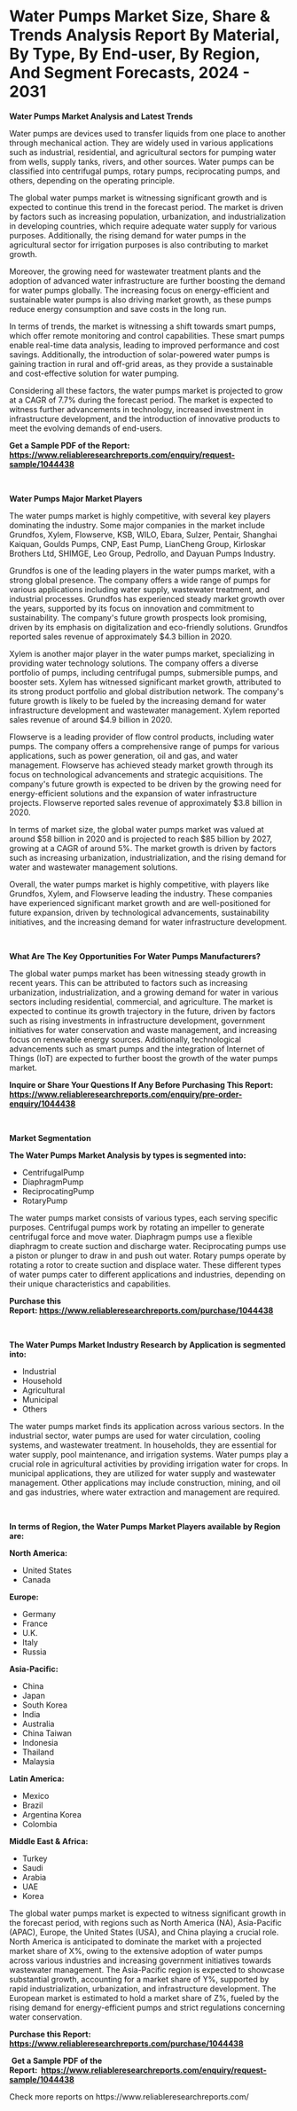 <p><h1>Water Pumps Market Size, Share & Trends Analysis Report By Material, By Type, By End-user, By Region, And Segment Forecasts, 2024 - 2031</h1></p><p><strong>Water Pumps Market Analysis and Latest Trends</strong></p>
<p><p>Water pumps are devices used to transfer liquids from one place to another through mechanical action. They are widely used in various applications such as industrial, residential, and agricultural sectors for pumping water from wells, supply tanks, rivers, and other sources. Water pumps can be classified into centrifugal pumps, rotary pumps, reciprocating pumps, and others, depending on the operating principle.</p><p>The global water pumps market is witnessing significant growth and is expected to continue this trend in the forecast period. The market is driven by factors such as increasing population, urbanization, and industrialization in developing countries, which require adequate water supply for various purposes. Additionally, the rising demand for water pumps in the agricultural sector for irrigation purposes is also contributing to market growth.</p><p>Moreover, the growing need for wastewater treatment plants and the adoption of advanced water infrastructure are further boosting the demand for water pumps globally. The increasing focus on energy-efficient and sustainable water pumps is also driving market growth, as these pumps reduce energy consumption and save costs in the long run.</p><p>In terms of trends, the market is witnessing a shift towards smart pumps, which offer remote monitoring and control capabilities. These smart pumps enable real-time data analysis, leading to improved performance and cost savings. Additionally, the introduction of solar-powered water pumps is gaining traction in rural and off-grid areas, as they provide a sustainable and cost-effective solution for water pumping.</p><p>Considering all these factors, the water pumps market is projected to grow at a CAGR of 7.7% during the forecast period. The market is expected to witness further advancements in technology, increased investment in infrastructure development, and the introduction of innovative products to meet the evolving demands of end-users.</p></p>
<p><strong>Get a Sample PDF of the Report:&nbsp; <a href="https://www.reliableresearchreports.com/enquiry/request-sample/1044438">https://www.reliableresearchreports.com/enquiry/request-sample/1044438</a></strong></p>
<p>&nbsp;</p>
<p><strong>Water Pumps Major Market Players</strong></p>
<p><p>The water pumps market is highly competitive, with several key players dominating the industry. Some major companies in the market include Grundfos, Xylem, Flowserve, KSB, WILO, Ebara, Sulzer, Pentair, Shanghai Kaiquan, Goulds Pumps, CNP, East Pump, LianCheng Group, Kirloskar Brothers Ltd, SHIMGE, Leo Group, Pedrollo, and Dayuan Pumps Industry.</p><p>Grundfos is one of the leading players in the water pumps market, with a strong global presence. The company offers a wide range of pumps for various applications including water supply, wastewater treatment, and industrial processes. Grundfos has experienced steady market growth over the years, supported by its focus on innovation and commitment to sustainability. The company's future growth prospects look promising, driven by its emphasis on digitalization and eco-friendly solutions. Grundfos reported sales revenue of approximately $4.3 billion in 2020.</p><p>Xylem is another major player in the water pumps market, specializing in providing water technology solutions. The company offers a diverse portfolio of pumps, including centrifugal pumps, submersible pumps, and booster sets. Xylem has witnessed significant market growth, attributed to its strong product portfolio and global distribution network. The company's future growth is likely to be fueled by the increasing demand for water infrastructure development and wastewater management. Xylem reported sales revenue of around $4.9 billion in 2020.</p><p>Flowserve is a leading provider of flow control products, including water pumps. The company offers a comprehensive range of pumps for various applications, such as power generation, oil and gas, and water management. Flowserve has achieved steady market growth through its focus on technological advancements and strategic acquisitions. The company's future growth is expected to be driven by the growing need for energy-efficient solutions and the expansion of water infrastructure projects. Flowserve reported sales revenue of approximately $3.8 billion in 2020.</p><p>In terms of market size, the global water pumps market was valued at around $58 billion in 2020 and is projected to reach $85 billion by 2027, growing at a CAGR of around 5%. The market growth is driven by factors such as increasing urbanization, industrialization, and the rising demand for water and wastewater management solutions.</p><p>Overall, the water pumps market is highly competitive, with players like Grundfos, Xylem, and Flowserve leading the industry. These companies have experienced significant market growth and are well-positioned for future expansion, driven by technological advancements, sustainability initiatives, and the increasing demand for water infrastructure development.</p></p>
<p>&nbsp;</p>
<p><strong>What Are The Key Opportunities For Water Pumps Manufacturers?</strong></p>
<p><p>The global water pumps market has been witnessing steady growth in recent years. This can be attributed to factors such as increasing urbanization, industrialization, and a growing demand for water in various sectors including residential, commercial, and agriculture. The market is expected to continue its growth trajectory in the future, driven by factors such as rising investments in infrastructure development, government initiatives for water conservation and waste management, and increasing focus on renewable energy sources. Additionally, technological advancements such as smart pumps and the integration of Internet of Things (IoT) are expected to further boost the growth of the water pumps market.</p></p>
<p><strong>Inquire or Share Your Questions If Any Before Purchasing This Report: <a href="https://www.reliableresearchreports.com/enquiry/pre-order-enquiry/1044438">https://www.reliableresearchreports.com/enquiry/pre-order-enquiry/1044438</a></strong></p>
<p>&nbsp;</p>
<p><strong>Market Segmentation</strong></p>
<p><strong>The Water Pumps Market Analysis by types is segmented into:</strong></p>
<p><ul><li>CentrifugalPump</li><li>DiaphragmPump</li><li>ReciprocatingPump</li><li>RotaryPump</li></ul></p>
<p><p>The water pumps market consists of various types, each serving specific purposes. Centrifugal pumps work by rotating an impeller to generate centrifugal force and move water. Diaphragm pumps use a flexible diaphragm to create suction and discharge water. Reciprocating pumps use a piston or plunger to draw in and push out water. Rotary pumps operate by rotating a rotor to create suction and displace water. These different types of water pumps cater to different applications and industries, depending on their unique characteristics and capabilities.</p></p>
<p><strong>Purchase this Report:&nbsp;<a href="https://www.reliableresearchreports.com/purchase/1044438">https://www.reliableresearchreports.com/purchase/1044438</a></strong></p>
<p>&nbsp;</p>
<p><strong>The Water Pumps Market Industry Research by Application is segmented into:</strong></p>
<p><ul><li>Industrial</li><li>Household</li><li>Agricultural</li><li>Municipal</li><li>Others</li></ul></p>
<p><p>The water pumps market finds its application across various sectors. In the industrial sector, water pumps are used for water circulation, cooling systems, and wastewater treatment. In households, they are essential for water supply, pool maintenance, and irrigation systems. Water pumps play a crucial role in agricultural activities by providing irrigation water for crops. In municipal applications, they are utilized for water supply and wastewater management. Other applications may include construction, mining, and oil and gas industries, where water extraction and management are required.</p></p>
<p>&nbsp;</p>
<p><strong>In terms of Region, the Water Pumps Market Players available by Region are:</strong></p>
<p>
    <p> <strong> North America: </strong>
        <ul>
            <li>United States</li>
            <li>Canada</li>
        </ul>
        </p> 
    <p> <strong> Europe: </strong>
        <ul>
            <li>Germany</li>
            <li>France</li>
            <li>U.K.</li>
            <li>Italy</li>
            <li>Russia</li>
        </ul>
        </p> 
    <p> <strong> Asia-Pacific: </strong>
        <ul>
            <li>China</li>
            <li>Japan</li>
            <li>South Korea</li>
            <li>India</li>
            <li>Australia</li>
            <li>China Taiwan</li>
            <li>Indonesia</li>
            <li>Thailand</li>
            <li>Malaysia</li>
        </ul>
        </p> 
    <p> <strong> Latin America: </strong>
        <ul>
            <li>Mexico</li>
            <li>Brazil</li>
            <li>Argentina Korea</li>
            <li>Colombia</li>
        </ul>
        </p> 
    <p> <strong> Middle East & Africa: </strong>
        <ul>
            <li>Turkey</li>
            <li>Saudi</li>
            <li>Arabia</li>
            <li>UAE</li>
            <li>Korea</li>
        </ul>
    </p>
    </p>
<p><p>The global water pumps market is expected to witness significant growth in the forecast period, with regions such as North America (NA), Asia-Pacific (APAC), Europe, the United States (USA), and China playing a crucial role. North America is anticipated to dominate the market with a projected market share of X%, owing to the extensive adoption of water pumps across various industries and increasing government initiatives towards wastewater management. The Asia-Pacific region is expected to showcase substantial growth, accounting for a market share of Y%, supported by rapid industrialization, urbanization, and infrastructure development. The European market is estimated to hold a market share of Z%, fueled by the rising demand for energy-efficient pumps and strict regulations concerning water conservation.</p></p>
<p><strong>Purchase this Report: <a href="https://www.reliableresearchreports.com/purchase/1044438">https://www.reliableresearchreports.com/purchase/1044438</a></strong></p>
<p>&nbsp;<strong>Get a Sample PDF of the Report:&nbsp;&nbsp;<a href="https://www.reliableresearchreports.com/enquiry/request-sample/1044438">https://www.reliableresearchreports.com/enquiry/request-sample/1044438</a></strong></p>
<p><strong></strong></p>
<p>Check more reports on https://www.reliableresearchreports.com/</p>